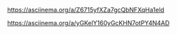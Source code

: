 https://asciinema.org/a/Z6715yfXZa7gcQbNFXqHa1eld

https://asciinema.org/a/yGKelY160yGcKHN7otPY4N4AD